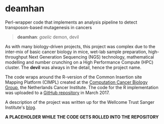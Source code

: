 # deamhan
Perl-wrapper code that implements an analysis pipeline to detect transposon-based mutagenesis in cancers

>**deamhan**: _gaelic_ demon, devil

As with many biology-driven projects, this project was complex due to the 
inter-mix of basic cancer biology in mice, wet-lab sample preparation,
high-throughput Next Generation Sequencing (NGS) technology, mathematical
modelling and number crunching on a High Performance Compute (HPC) cluster.
The **devil** was always in the detail, hence the project name.

The code wraps around the R-version of the Common Insertion site Mapping Platform (CIMPL)
created at the [Computation Cancer Biology Group](http://ccb.nki.nl), the Netherlands Cancer Institute.
The code for the R implementation was uploaded to a [GitHub repository](https://github.com/NKI-CCB/cimpl)
in March 2017.

A description of the project was written up for the Wellcome Trust Sanger
Institute's [blog](https://sangerinstitute.blog/2014/01/03/throwing-a-spanner-in-the-works/).

**A PLACEHOLDER WHILE THE CODE GETS ROLLED INTO THE REPOSITORY**

